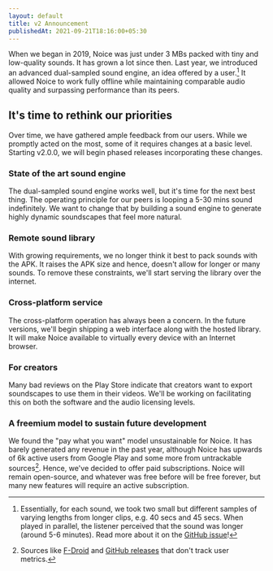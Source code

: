 ```yaml
---
layout: default
title: v2 Announcement
publishedAt: 2021-09-21T18:16:00+05:30
---
```


When we began in 2019, Noice was just under 3 MBs packed with tiny and
low-quality sounds. It has grown a lot since then. Last year, we introduced an
advanced dual-sampled sound engine, an idea offered by a user.[^1] It allowed
Noice to work fully offline while maintaining comparable audio quality and
surpassing performance than its peers.

## It's time to rethink our priorities

Over time, we have gathered ample feedback from our users. While we promptly
acted on the most, some of it requires changes at a basic level. Starting
v2.0.0, we will begin phased releases incorporating these changes.

### State of the art sound engine

The dual-sampled sound engine works well, but it's time for the next best thing.
The operating principle for our peers is looping a 5-30 mins sound indefinitely.
We want to change that by building a sound engine to generate highly dynamic
soundscapes that feel more natural.

### Remote sound library

With growing requirements, we no longer think it best to pack sounds with the
APK. It raises the APK size and hence, doesn't allow for longer or many sounds.
To remove these constraints, we'll start serving the library over the internet.

### Cross-platform service

The cross-platform operation has always been a concern. In the future versions,
we'll begin shipping a web interface along with the hosted library. It will make
Noice available to virtually every device with an Internet browser.

### For creators

Many bad reviews on the Play Store indicate that creators want to export
soundscapes to use them in their videos. We'll be working on facilitating this
on both the software and the audio licensing levels.

### A freemium model to sustain future development

We found the "pay what you want" model unsustainable for Noice. It has barely
generated any revenue in the past year, although Noice has upwards of 6k active
users from Google Play and some more from untrackable sources[^2]. Hence, we've
decided to offer paid subscriptions. Noice will remain open-source, and whatever
was free before will be free forever, but many new features will require an
active subscription.

[^1]: Essentially, for each sound, we took two small but different samples of
      varying lengths from longer clips, e.g. 40 secs and 45 secs. When played
      in parallel, the listener perceived that the sound was longer (around 5-6
      minutes). Read more about it on the [GitHub
      issue](https://github.com/trynoice/android-app/issues/62)!

[^2]: Sources like
      [F-Droid](https://f-droid.org/en/packages/com.github.ashutoshgngwr.noice/)
      and [GitHub releases](https://github.com/trynoice/android-app/releases)
      that don't track user metrics.
